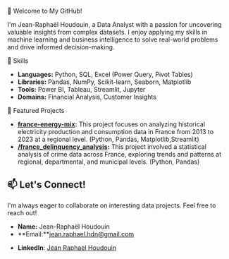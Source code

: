 👋 Welcome to My GitHub!

I'm Jean-Raphaël Houdouin, a Data Analyst with a passion for uncovering valuable insights from complex datasets. I enjoy applying my skills in machine learning and business intelligence to solve real-world problems and drive informed decision-making.

🔧 Skills

* **Languages:** Python, SQL, Excel (Power Query, Pivot Tables)
* **Libraries:** Pandas, NumPy, Scikit-learn, Seaborn, Matplotlib
* **Tools:** Power BI, Tableau, Streamlit, Jupyter
* **Domains:** Financial Analysis, Customer Insights

💼 Featured Projects

* **[france-energy-mix](https://github.com/rhoudouin/france-energy-mix):**  This project focuses on analyzing historical electricity production and consumption data in France from 2013 to 2023 at a regional level. (Python, Pandas, Matplotlib,Streamlit)
* **[/france_delinquency_analysis](https://github.com/rhoudouin/france_delinquency_analysis):** This project involved a statistical analysis of crime data across France, exploring trends and patterns at regional, departmental, and municipal levels. (Python, Pandas)

## 📫 Let's Connect!

I'm always eager to collaborate on interesting data projects. Feel free to reach out!

* **Name:** Jean-Raphaël Houdouin
* **Email:**jean.raphael.hdn@gmail.com
- **LinkedIn**: [Jean Raphael Houdouin](https://linkedin.com/in/jeanraphaelhoudouin)
